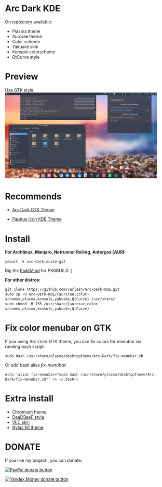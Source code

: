 # Arc Dark KDE

On repository available:
- Plasma theme
- Aurorae theme
- Color scheme
- Yakuake skin
- Konsole colorscheme
- QtCurve style

# Preview

Use GTK style
![Screenshot](preview.png)

# Recommends

- [Arc Dark GTK Theme](https://github.com/horst3180/arc-theme)

- [Papirus Icon KDE Theme](https://github.com/PapirusDevelopmentTeam/papirus-icon-theme-kde)

# Install

**For Archlinux, Manjaro, Netrunner Rolling, Antergos (AUR):**

```
yaourt -S arc-dark-suite-git
```

Big thx [FadeMind](https://github.com/FadeMind) for PKGBUILD :)

**For other distros:**

```
git clone https://github.com/varlesh/Arc-Dark-KDE.git
sudo cp -R Arc-Dark-KDE/{aurorae,color-schemes,plasma,konsole,yakuake,QtCurve} /usr/share/
sudo chmod -R 755 /usr/share/{aurorae,color-schemes,plasma,konsole,yakuake,QtCurve}
```

# Fix color menubar on GTK
If you using Arc-Dark GTK theme, you can fix colors for menubar via running bash script:
```
sudo bash /usr/share/plasma/desktoptheme/Arc-Dark/fix-menubar.sh
```

Or add bash alias *fix-menubar*:
```
echo 'alias fix-menubar="sudo bash /usr/share/plasma/desktoptheme/Arc-Dark/fix-menubar.sh"' >> ~/.bashrc
```

# Extra install

- [Chromium theme](https://github.com/varlesh/Arc-Dark-KDE/tree/master/extra/chromium)
- [DeaDBeeF style](https://github.com/varlesh/Arc-Dark-KDE/tree/master/extra/deadbeef)
- [VLC skin](https://github.com/varlesh/VLC-Arc-Dark)
- [Nylas N1 theme](https://github.com/varlesh/Nylas-Arc-Dark-Theme)

# DONATE
If you like my project , you can donate:

<span class="paypal"><a href="https://www.paypal.me/varlesh" title="Donate to this project using Paypal"><img src="https://www.paypalobjects.com/webstatic/mktg/Logo/pp-logo-100px.png" alt="PayPal donate button" /></a></span>

<span class="Yandex.Money"><a href="http://yasobe.ru/na/varlesh#form_submit" title="Donate to this project using Yandex.Money"><img src="https://money.yandex.ru/img/ym_logo.gif" alt="Yandex.Money donate button" /></a></span>
